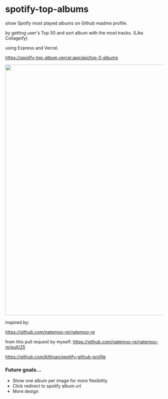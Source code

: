 # spotify-top-albums
show Spotfy most played albums on Github readme profile.

by getting user's Top 50 and sort album with the most tracks. (Like Collageify)

using Express and Vercel.

https://spotify-top-album.vercel.app/api/top-3-albums

<img src="https://spotify-top-album.vercel.app/api/top-3-albums" width="800">

inspired by:

https://github.com/natemoo-re/natemoo-re

from this pull request by myself: https://github.com/natemoo-re/natemoo-re/pull/25

https://github.com/kittinan/spotify-github-profile

### Future goals...
- Show one album per image for more flexibility
- Click redirect to spoitfy album url
- More design

